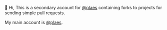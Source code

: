 👋 Hi, This is a secondary account for [@plaes](https://github.com/plaes) containing forks to projects for sending simple pull requests.

My main account is [@plaes](https://github.com/plaes).
